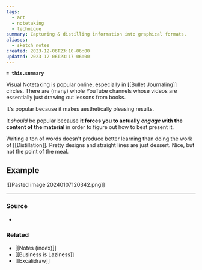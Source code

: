 ```yaml
---
tags:
  - art
  - notetaking
  - technique
summary: Capturing & distilling information into graphical formats.
aliases:
  - sketch notes
created: 2023-12-06T23:10-06:00
updated: 2023-12-06T23:17-06:00
---
```

**`= this.summary`**

Visual Notetaking is popular online, especially in [[Bullet Journaling]] circles. There are (many) whole YouTube channels whose videos are essentially just drawing out lessons from books.

It's popular because it makes aesthetically pleasing results.

It *should* be popular because **it forces you to actually *engage* with the content of the material** in order to figure out how to best present it.

Writing a ton of words doesn't produce better learning than doing the work of [[Distillation]]. Pretty designs and straight lines are just dessert. Nice, but not the point of the meal.

## Example

![[Pasted image 20240107120342.png]]

---
### Source
- 

### Related
- [[Notes (index)]]
- [[Business is Laziness]]
- [[Excalidraw]]